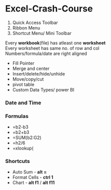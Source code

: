 # Excel-Crash-Course

1. Quick Access Toolbar
2. Ribbon Menu
3. Shortcut Menu/ Mini Toolbar

Every **workbook**(file) has atleast one **worksheet**<br/>
Every worksheet has same no. of row and col<br/>
Numbers/formula/date are right aligned<br/>

* Fill Pointer
* Merge and center
* Insert/delete/hide/unhide
* Move/copy/cut
* pivot table
* Custom Data Types/ power BI


### Date and Time

### Formulas
* =b2-b3
* =b2+b3
* =SUM(b2:G2)
* =h2/6
* =xlookup(

### Shortcuts
* Auto Sum - **alt =**
* Format Cells - **ctrl 1**
* Chart - **alt f1** / **alt f11**



